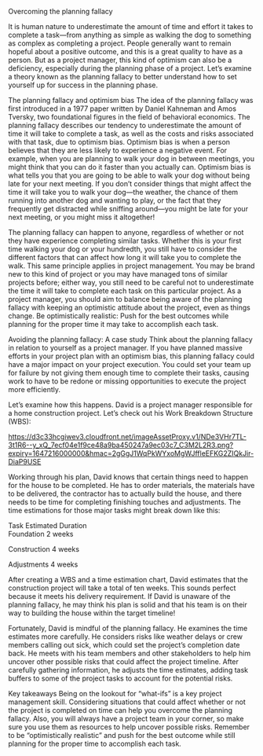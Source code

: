 Overcoming the planning fallacy

It is human nature to underestimate the amount of time and effort it takes to complete a task—from anything as simple as walking the dog to something as complex as 
completing a project. People generally want to remain hopeful about a positive outcome, and this is a great quality to have as a person. But as a project manager, this
kind of optimism can also be a deficiency, especially during the planning phase of a project. Let’s examine a theory known as the planning fallacy to better understand
how to set yourself up for success in the planning phase. 

The planning fallacy and optimism bias
The idea of the planning fallacy was first introduced in a 1977 paper written by Daniel Kahneman and Amos Tversky, two foundational figures in the field of behavioral 
economics. The planning fallacy describes our tendency to underestimate the amount of time it will take to complete a task, as well as the costs and risks associated with
that task, due to optimism bias. Optimism bias is when a person believes that they are less likely to experience a negative event. For example, when you are planning to walk
your dog in between meetings, you might think that you can do it faster than you actually can. Optimism bias is what tells you that you are going to be able to walk your dog
without being late for your next meeting. If you don’t consider things that might affect the time it will take you to walk your dog—the weather, the chance of them running
into another dog and wanting to play, or the fact that they frequently get distracted while sniffing around—you might be late for your next meeting, or you might miss it
altogether! 

The planning fallacy can happen to anyone, regardless of whether or not they have experience completing similar tasks. Whether this is your first time walking your dog or 
your hundredth, you still have to consider the different factors that can affect how long it will take you to complete the walk. This same principle applies in project 
management. You may be brand new to this kind of project or you may have managed tons of similar projects before; either way, you still need to be careful not to 
underestimate the time it will take to complete each task on this particular project. As a project manager, you should aim to balance being aware of the planning fallacy
with keeping an optimistic attitude about the project, even as things change. Be optimistically realistic: Push for the best outcomes while planning for the proper time it
may take to accomplish each task.

Avoiding the planning fallacy: A case study
Think about the planning fallacy in relation to yourself as a project manager. If you have planned massive efforts in your project plan with an optimism bias, this
planning fallacy could have a major impact on your project execution. You could set your team up for failure by not giving them enough time to complete their tasks, 
causing work to have to be redone or missing opportunities to execute the project more efficiently.

Let’s examine how this happens. David is a project manager responsible for a home construction project. Let’s check out his Work Breakdown Structure (WBS): 



https://d3c33hcgiwev3.cloudfront.net/imageAssetProxy.v1/NDe3VHr7TL-3t1R6--y_xQ_7ecf04e1f9ce48a9ba450247a9ec03c7_C3M2L2R3.png?expiry=1647216000000&hmac=2gGgJ1WqPkWYxoMgWJffleEFKG2ZIQkJir-DiaP9USE




Working through his plan, David knows that certain things need to happen for the house to be completed. He has to order materials, the materials have to be delivered,
the contractor has to actually build the house, and there needs to be time for completing finishing touches and adjustments. The time estimations for those major 
tasks might break down like this:


Task                              Estimated Duration       
Foundation                         2 weeks

Construction                       4 weeks

Adjustments                        4 weeks



After creating a WBS and a time estimation chart, David estimates that the construction project will take a total of ten weeks. This sounds perfect because it meets
his delivery requirement. If David is unaware of the planning fallacy, he may think his plan is solid and that his team is on their way to building the house within 
the target timeline!

Fortunately, David is mindful of the planning fallacy. He examines the time estimates more carefully. He considers risks like weather delays or crew members calling out 
sick, which could set the project’s completion date back. He meets with his team members and other stakeholders to help him uncover other possible risks that could 
affect the project timeline. After carefully gathering information, he adjusts the time estimates, adding task buffers to some of the project tasks to account for 
the potential risks.



Key takeaways
Being on the lookout for “what-ifs” is a key project management skill. Considering situations that could affect whether or not the project is completed on time can help
you overcome the planning fallacy. Also, you will always have a project team in your corner, so make sure you use them as resources to help uncover possible risks.
Remember to be “optimistically realistic” and push for the best outcome while still planning for the proper time to accomplish each task.

